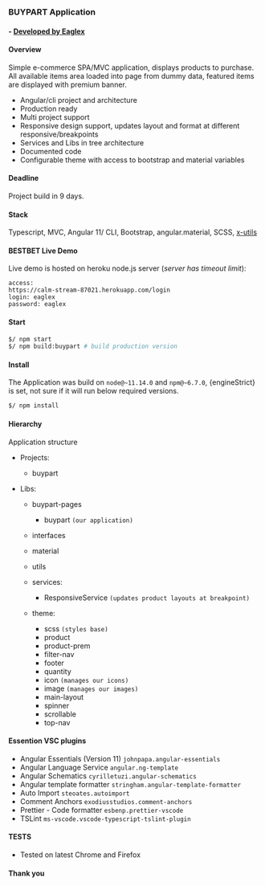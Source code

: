 ### BUYPART Application
#### - [ Developed by Eaglex ](http://eaglex.net)

#### Overview
Simple e-commerce SPA/MVC application, displays products to purchase. All available items area loaded into page from dummy data, featured items are displayed with premium banner.

* Angular/cli project and architecture
* Production ready
* Multi project support
* Responsive design support, updates layout and format at different responsive/breakpoints
* Services and Libs in tree architecture
* Documented code
* Configurable theme with access to bootstrap and material variables


#### Deadline
Project build in 9 days.


#### Stack
Typescript, MVC, Angular 11/ CLI, Bootstrap, angular.material, SCSS, [ x-utils ](https://www.npmjs.com/package/x-utils-es)



#### BESTBET Live Demo
Live demo is hosted on heroku node.js server (_server has timeout limit_):

```
access:
https://calm-stream-87021.herokuapp.com/login
login: eaglex
password: eaglex
```


#### Start
```sh
$/ npm start
$/ npm build:buypart # build production version
```


#### Install
The Application was build on `node@~11.14.0` and `npm@~6.7.0`, {engineStrict} is set, not sure if it will run below required versions.

```sh
$/ npm install
```


#### Hierarchy
Application structure

* Projects:
    * buypart
    
* Libs:
  * buypart-pages 
    * buypart `(our application)`
  * interfaces
  * material
  * utils
  * services:
    * ResponsiveService `(updates product layouts at breakpoint)`

  * theme:
    * scss `(styles base)`
    * product
    * product-prem
    * filter-nav
    * footer
    * quantity
    * icon `(manages our icons)`
    * image `(manages our images)`
    * main-layout
    * spinner
    * scrollable
    * top-nav


#### Essention VSC plugins
- Angular Essentials (Version 11) `johnpapa.angular-essentials`
- Angular Language Service `angular.ng-template`
- Angular Schematics `cyrilletuzi.angular-schematics`
- Angular template formatter `stringham.angular-template-formatter`
- Auto Import `steoates.autoimport`
- Comment Anchors `exodiusstudios.comment-anchors`
- Prettier - Code formatter `esbenp.prettier-vscode`
- TSLint `ms-vscode.vscode-typescript-tslint-plugin`


#### TESTS
- Tested on latest Chrome and Firefox


#### Thank you
